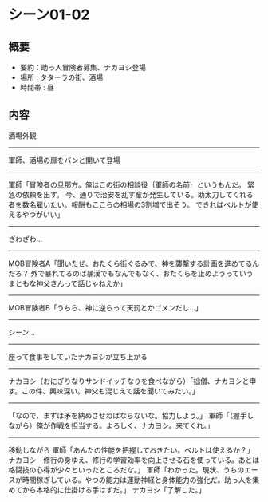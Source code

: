 # シーン01-02
## 概要
* 要約：助っ人冒険者募集、ナカヨシ登場
* 場所 : タターラの街、酒場
* 時間帯 : 昼

## 内容

酒場外観

---

軍師、酒場の扉をバンと開いて登場

---

軍師「冒険者の旦那方。俺はこの街の相談役｛軍師の名前｝というもんだ。
緊急の依頼を出す。
今、通りで治安を乱す輩が発生している。助太刀してくれる者を数名雇いたい。報酬もここらの相場の3割増で出そう。
できればベルトが使えるやつがいい」

---

ざわざわ…

---

MOB冒険者A「聞いたぜ、おたくら街ぐるみで、神を襲撃する計画を進めてるんだろ？
外で暴れてるのは暴漢でもなんでもなく、おたくらを止めようっていうまともな神父さんって話じゃねえか」

---

MOB冒険者B「うちら、神に逆らって天罰とかゴメンだし…」

---

シーン…

---

座って食事をしていたナカヨシが立ち上がる

------

ナカヨシ（おにぎりなりサンドイッチなりを食べながら）「拙僧、ナカヨシと申す。この件、興味深い。神父も混じえて話を聞いてみたい。」

---
「なので、まずは矛を納めさせねばならないな。協力しよう。」
軍師「（握手しながら）俺が作戦を担当する。よろしく、ナカヨシ。来てくれ。」

---

移動しながら
軍師「あんたの性能を把握しておきたい。ベルトは使えるか？」
ナカヨシ「修行の身ゆえ、修行の学習効率を向上させる石を使っている。あとは格闘技の心得が少々といったところだな。」
軍師「わかった。現状、うちのエースが時間稼ぎしている。やつの能力は運動神経と身体能力の強化だ。助っ人を集めてから本格的に仕掛ける手はずだ。」
ナカヨシ「了解した。」



